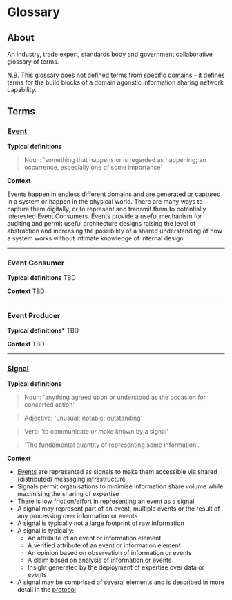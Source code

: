 # Glossary

## About

An industry, trade expert, standards body and government collaborative glossary of terms.

N.B. This glossary does not defined terms from specific domains - it defines terms for the build blocks of a domain agonstic information sharing network capability.

## Terms

### [Event](#event)

**Typical definitions**

> Noun: 'something that happens or is regarded as happening; an occurrence, especially one of some importance'

**Context**

Events happen in endless different domains and are generated or captured in a system or happen in the physical world. There are many ways to capture them digitally, or to represent and transmit them to potentially interested Event Consumers. Events provide a useful mechanism for auditing and permit useful architecture designs raising the level of abstraction and increasing the possibility of a shared understanding of how a system works without intimate knowledge of internal design.

---
### Event Consumer

**Typical definitions**
TBD

**Context**
TBD

---
### Event Producer

**Typical definitions***
TBD

**Context**
TBD

---
### [Signal](#signal)

**Typical definitions**

> Noun: 'anything agreed upon or understood as the occasion for concerted action'

> Adjective: 'unusual; notable; outstanding'

> Verb: 'to communicate or make known by a signal'

> 'The fundamental quantity of representing some information'.

**Context**

- [Events](#event) are represented as signals to make them accessible via shared (distributed) messaging infrastructure
- Signals permit organisations to minimise information share volume while maximising the sharing of expertise
- There is low friction/effort in representing an event as a signal
- A signal may represent part of an event, multiple events or the result of any processing over information or events
- A signal is typically not a large footprint of raw information
- A signal is typically:
  - An attribute of an event or information element
  - A verified attribute of an event or information element
  - An opinion based on observation of information or events
  - A claim based on analysis of information or events
  - Insight generated by the deployment of expertise over data or events
- A signal may be comprised of several elements and is described in more detail in the [protocol](https://github.com/information-sharing-networks/signals)


